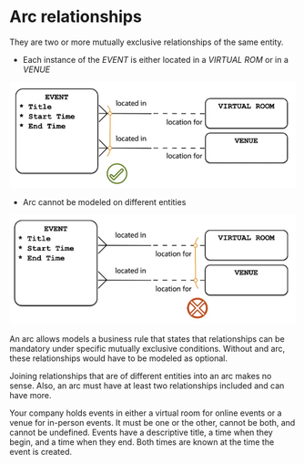 # Arc relationships

They are two or more mutually exclusive relationships of the same entity.

- Each instance of the _EVENT_ is either located in a _VIRTUAL ROM_ or in a _VENUE_

![Example Arc Relationship](images/arc_relationships.png)

- Arc cannot be modeled on different entities

![Example Arc Relationship incorrect](images/arc_relationships_incorrect.png)

An arc allows models a business rule that states that relationships can be mandatory under specific mutually exclusive conditions. Without and arc, these relationships would have to be modeled as optional.

Joining relationships that are of different entities into an arc makes no sense. Also, an arc must have at least two relationships included and can have more.

Your company holds events in either a virtual room for online events or a venue for in-person events. It must be one or the other, cannot be both, and cannot be undefined. Events have a descriptive title, a time when they begin, and a time when they end. Both times are known at the time the event is created.
